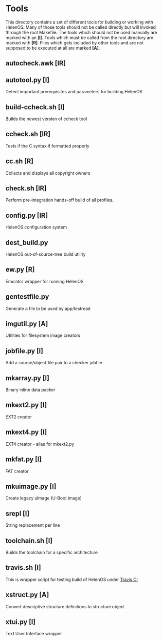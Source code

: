 # Tools

This directory contains a set of different tools for building or working with HelenOS. Many of those tools should not be called directly but will invoked through the root Makefile. The tools which should not be used manually are marked with an **[I]**. Tools which must be called from the root directory are marked with **[R]**. Files which gets included by other tools and are not supposed to be executed at all are marked **[A]**.


## autocheck.awk [IR]



## autotool.py [I]

Detect important prerequisites and parameters for building HelenOS

## build-ccheck.sh [I]

Builds the newest version of ccheck tool

## ccheck.sh [IR]

Tests if the C syntax if formatted properly

## cc.sh [R]

Collects and displays all copyright owners

## check.sh [IR]

Perform pre-integration hands-off build of all profiles.

## config.py [IR]

HelenOS configuration system

## dest_build.py

HelenOS out-of-source-tree build utility

## ew.py [R]

Emulator wrapper for running HelenOS

## gentestfile.py

Generate a file to be used by app/testread

## imgutil.py [A]

Utilities for filesystem image creators

## jobfile.py [I]

Add a source/object file pair to a checker jobfile

## mkarray.py [I]

Binary inline data packer

## mkext2.py [I]

EXT2 creator

## mkext4.py [I]

EXT4 creator - alias for mkext2.py

## mkfat.py [I]

FAT creator

## mkuimage.py [I]

Create legacy uImage (U-Boot image)

## srepl [I]

String replacement per line

## toolchain.sh [I]

Builds the toolchain for a specific architecture

## travis.sh [I]

This is wrapper script for testing build of HelenOS under [Travis CI](https://travis-ci.org/HelenOS/helenos/)

## xstruct.py [A]

Convert descriptive structure definitions to structure object

## xtui.py [I]

Text User Interface wrapper

